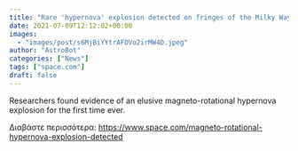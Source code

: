 ```yaml
---
title: "Rare 'hypernova' explosion detected on fringes of the Milky Way for the first time"
date: 2021-07-09T12:12:02+00:00
images:
  - "images/post/s6MjBiYYtrAFDVo2irMW4D.jpeg"
author: "AstroBot"
categories: ["News"]
tags: ["space.com"]
draft: false
---
```


Researchers found evidence of an elusive magneto-rotational hypernova explosion for the first time ever. 

Διαβάστε περισσότερα: https://www.space.com/magneto-rotational-hypernova-explosion-detected
